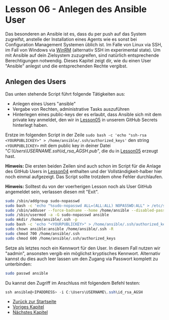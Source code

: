# Lesson 06 - Anlegen des Ansible User

Das besonderen an Ansible ist es, dass du per push auf das System zugreifst, anstelle der Installation eines Agents wie es sonst bei Configuration Management Systemen üblich ist. Im Falle von Linux via SSH, im Fall von Windows via [WinRM](https://docs.ansible.com/ansible/latest/os_guide/windows_setup.html) (alternativ SSH im experimental state). Um mit Ansible auf dein Zielsystem zuzugreifen, sind natürlich entsprechende Berechtigungen notwendig. Dieses Kapitel zeigt dir, wie du einen User "Ansible" anlegst und die entsprechenden Rechte vergibst.

## Anlegen des Users

Das unten stehende Script führt folgende Tätigkeiten aus:

- Anlegen eines Users "ansible"
- Vergabe von Rechten, administrative Tasks auszuführen 
- Hinterlegen eines public-keys der es erlaubt, dass Ansible sich mit dem private key anmeldet, den wir in [Lesson05](./../Lesson05-create_cicd_workflow/Lesson05.md) in unserem GitHub Secrets hinterlegt haben.

Erstze im folgenden Script in der Zeile ```sudo bash -c 'echo "ssh-rsa <YOURPUBLICKEY>" > /home/ansible/.ssh/authorized_keys'``` den string ```<YOURPUBLICKEY>``` mit dem public key in deiner Datei "*C:\Users\USERNAME\.ssh\id_rsa_AGSH.pub*", die du in [Lesson05](./../Lesson05-create_cicd_workflow/Lesson05.md) erzeugt hast.

**Hinweis:** Die ersten beiden Zeilen sind auch schon im Script für die Anlage des GitHub Users in [Lesson04](../Lesson04-install_github_runner/Lesson04.md) enthalten und der Vollständigkeit-halber hier noch einmal aufgezeigt. Das Script sollte trotzdem ohne Fehler durchlaufen. 

**Hinweis:** Solltest du von der voerherigen Lesson noch als User GitHub angemeldet sein, verlassen diesen mit "Exit". 

```bash
sudo /sbin/addgroup sudo-nopasswd
sudo bash -c 'echo "%sudo-nopasswd ALL=(ALL:ALL) NOPASSWD:ALL" > /etc/sudoers.d/sudo-nopasswd'
sudo /sbin/adduser --force-badname --home /home/ansible --disabled-password --gecos "" --shell /bin/bash ansible
sudo /sbin/usermod -a -G sudo-nopasswd ansible
sudo mkdir /home/ansible/.ssh -p
sudo bash -c 'echo "<YOURPUBLICKEY>" > /home/ansible/.ssh/authorized_keys'
sudo chown ansible:ansible /home/ansible/.ssh -R
sudo chmod 700 /home/ansible/.ssh
sudo chmod 600 /home/ansible/.ssh/authorized_keys
```

Setze als letztes noch ein Kennwort für den User. In diesem Fall nutzen wir "aadmin", ansonsten vergib ein möglichst kryptisches Kennwort. Alternativ kannst du dies auch leer lassen um den Zugang via Passwort komplett zu unterbinden:

```bash
sudo passwd ansible
```

Du kannst den Zugriff im Anschluss mit folgendem Befehl testen:

```powershell
ssh ansible@<IPADDRESS> -i C:\Users\USERNAME\.ssh\id_rsa_AGSH
```

- [Zurück zur Startseite](./../README.md)
- [Voriges Kapitel](./../Lesson05-create_cicd_workflow/Lesson05.md)
- [Nächstes Kapitel](./../Lesson07-add_ansible_files/Lesson07.md)